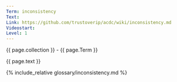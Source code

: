 ```yaml
---
Term: inconsistency
Text: 
Link: https://github.com/trustoverip/acdc/wiki/inconsistency.md
Videostart: 
Level: 1
---
```


{{ page.collection }} - {{ page.Term }}

   {{ page.text }}

{% include_relative glossary/inconsistency.md %}
